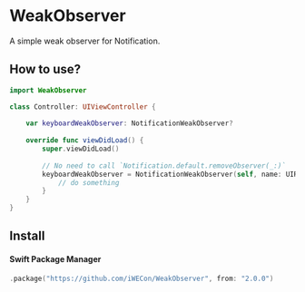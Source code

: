 # WeakObserver

A simple weak observer for Notification.

## How to use?

```swift
import WeakObserver

class Controller: UIViewController {
    
    var keyboardWeakObserver: NotificationWeakObserver?
    
    override func viewDidLoad() {
        super.viewDidLoad()
        
        // No need to call `Notification.default.removeObserver(_:)`
        keyboardWeakObserver = NotificationWeakObserver(self, name: UIResponder.keyboardWillChangeFrameNotification) { (notify) in 
            // do something
        }
    }
}
```


## Install

#### Swift Package Manager
```swift
.package("https://github.com/iWECon/WeakObserver", from: "2.0.0")
```
